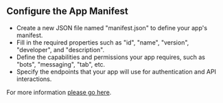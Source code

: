 ## Configure the App Manifest

* Create a new JSON file named "manifest.json" to define your app's manifest.
* Fill in the required properties such as "id", "name", "version", "developer", and "description".
* Define the capabilities and permissions your app requires, such as "bots", "messaging", "tab", etc.
* Specify the endpoints that your app will use for authentication and API interactions.  

For more information [please go here](https://learn.microsoft.com/en-us/microsoftteams/platform/resources/schema/manifest-schema).